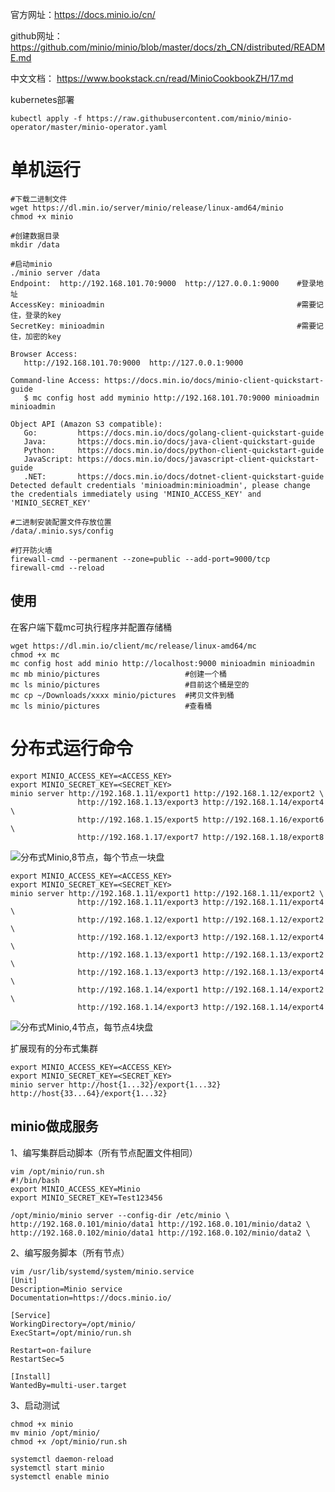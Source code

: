官方网址：https://docs.minio.io/cn/

github网址： https://github.com/minio/minio/blob/master/docs/zh_CN/distributed/README.md

中文文档： https://www.bookstack.cn/read/MinioCookbookZH/17.md

kubernetes部署
```
kubectl apply -f https://raw.githubusercontent.com/minio/minio-operator/master/minio-operator.yaml
```

单机运行
===
```
#下载二进制文件
wget https://dl.min.io/server/minio/release/linux-amd64/minio
chmod +x minio

#创建数据目录
mkdir /data

#启动minio
./minio server /data
Endpoint:  http://192.168.101.70:9000  http://127.0.0.1:9000    #登录地址
AccessKey: minioadmin                                           #需要记住，登录的key
SecretKey: minioadmin                                           #需要记住，加密的key

Browser Access:
   http://192.168.101.70:9000  http://127.0.0.1:9000    

Command-line Access: https://docs.min.io/docs/minio-client-quickstart-guide
   $ mc config host add myminio http://192.168.101.70:9000 minioadmin minioadmin

Object API (Amazon S3 compatible):
   Go:         https://docs.min.io/docs/golang-client-quickstart-guide
   Java:       https://docs.min.io/docs/java-client-quickstart-guide
   Python:     https://docs.min.io/docs/python-client-quickstart-guide
   JavaScript: https://docs.min.io/docs/javascript-client-quickstart-guide
   .NET:       https://docs.min.io/docs/dotnet-client-quickstart-guide
Detected default credentials 'minioadmin:minioadmin', please change the credentials immediately using 'MINIO_ACCESS_KEY' and 'MINIO_SECRET_KEY'

#二进制安装配置文件存放位置
/data/.minio.sys/config

#打开防火墙
firewall-cmd --permanent --zone=public --add-port=9000/tcp
firewall-cmd --reload
```

使用
---
在客户端下载mc可执行程序并配置存储桶
```
wget https://dl.min.io/client/mc/release/linux-amd64/mc
chmod +x mc
mc config host add minio http://localhost:9000 minioadmin minioadmin
mc mb minio/pictures                   #创建一个桶
mc ls minio/pictures                   #目前这个桶是空的
mc cp ~/Downloads/xxxx minio/pictures  #拷贝文件到桶
mc ls minio/pictures                   #查看桶
```

分布式运行命令
===
```
export MINIO_ACCESS_KEY=<ACCESS_KEY>
export MINIO_SECRET_KEY=<SECRET_KEY>
minio server http://192.168.1.11/export1 http://192.168.1.12/export2 \
               http://192.168.1.13/export3 http://192.168.1.14/export4 \
               http://192.168.1.15/export5 http://192.168.1.16/export6 \
               http://192.168.1.17/export7 http://192.168.1.18/export8
```

![分布式Minio,8节点，每个节点一块盘](https://github.com/minio/minio/blob/master/docs/screenshots/Architecture-diagram_distributed_8.jpg?raw=true)

```
export MINIO_ACCESS_KEY=<ACCESS_KEY>
export MINIO_SECRET_KEY=<SECRET_KEY>
minio server http://192.168.1.11/export1 http://192.168.1.11/export2 \
               http://192.168.1.11/export3 http://192.168.1.11/export4 \
               http://192.168.1.12/export1 http://192.168.1.12/export2 \
               http://192.168.1.12/export3 http://192.168.1.12/export4 \
               http://192.168.1.13/export1 http://192.168.1.13/export2 \
               http://192.168.1.13/export3 http://192.168.1.13/export4 \
               http://192.168.1.14/export1 http://192.168.1.14/export2 \
               http://192.168.1.14/export3 http://192.168.1.14/export4
```

![分布式Minio,4节点，每节点4块盘](https://github.com/minio/minio/blob/master/docs/screenshots/Architecture-diagram_distributed_16.jpg?raw=true)

扩展现有的分布式集群
```
export MINIO_ACCESS_KEY=<ACCESS_KEY>
export MINIO_SECRET_KEY=<SECRET_KEY>
minio server http://host{1...32}/export{1...32} http://host{33...64}/export{1...32}
```

minio做成服务
---
1、编写集群启动脚本（所有节点配置文件相同）
```
vim /opt/minio/run.sh
#!/bin/bash
export MINIO_ACCESS_KEY=Minio
export MINIO_SECRET_KEY=Test123456

/opt/minio/minio server --config-dir /etc/minio \
http://192.168.0.101/minio/data1 http://192.168.0.101/minio/data2 \
http://192.168.0.102/minio/data1 http://192.168.0.102/minio/data2 \
```

2、编写服务脚本（所有节点）
```
vim /usr/lib/systemd/system/minio.service
[Unit]
Description=Minio service
Documentation=https://docs.minio.io/

[Service]
WorkingDirectory=/opt/minio/
ExecStart=/opt/minio/run.sh

Restart=on-failure
RestartSec=5

[Install]
WantedBy=multi-user.target
```

3、启动测试
```
chmod +x minio
mv minio /opt/minio/
chmod +x /opt/minio/run.sh

systemctl daemon-reload
systemctl start minio
systemctl enable minio
```
